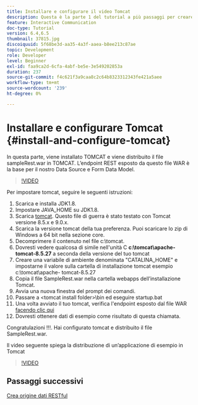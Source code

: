 ```yaml
---
title: Installare e configurare il video Tomcat
description: Questa è la parte 1 del tutorial a più passaggi per creare il tuo primo documento di comunicazione interattiva.
feature: Interactive Communication
doc-type: Tutorial
version: 6.4,6.5
thumbnail: 37815.jpg
discoiquuid: 5f68be3d-aa35-4a3f-aaea-b8ee213c87ae
topic: Development
role: Developer
level: Beginner
exl-id: faa9ca2d-6cfa-4abf-be5e-3e549202853a
duration: 237
source-git-commit: f4c621f3a9caa8c2c64b8323312343fe421a5aee
workflow-type: tm+mt
source-wordcount: '239'
ht-degree: 0%

---
```


# Installare e configurare Tomcat {#install-and-configure-tomcat}

In questa parte, viene installato TOMCAT e viene distribuito il file sampleRest.war in TOMCAT. L’endpoint REST esposto da questo file WAR è la base per il nostro Data Source e Form Data Model.

>[!VIDEO](https://video.tv.adobe.com/v/37815?quality=12&learn=on)

Per impostare tomcat, seguire le seguenti istruzioni:

1. Scarica e installa JDK1.8.
2. Impostare JAVA_HOME su JDK1.8.
3. Scarica [tomcat](https://tomcat.apache.org/). Questo file di guerra è stato testato con Tomcat versione 8.5.x e 9.0.x.
4. Scarica la versione tomcat della tua preferenza. Puoi scaricare lo zip di Windows a 64 bit nella sezione core.
5. Decomprimere il contenuto nel file c:\tomcat.
6. Dovresti vedere qualcosa di simile nell&#39;unità C **c:\tomcat\apache-tomcat-8.5.27** a seconda della versione del tuo tomcat
7. Creare una variabile di ambiente denominata &quot;CATALINA_HOME&quot; e impostarne il valore sulla cartella di installazione tomcat esempio c:\tomcat\apache- tomcat-8.5.27
8. Copia il file SampleRest.war nella cartella webapps dell’installazione Tomcat.
9. Avvia una nuova finestra del prompt dei comandi.
10. Passare a &lt;tomcat install folder>\bin ed eseguire startup.bat
11. Una volta avviato il tuo tomcat, verifica l&#39;endpoint esposto dal file WAR [facendo clic qui](http://localhost:8080/SampleRest/webapi/getStatement/9586)
12. Dovresti ottenere dati di esempio come risultato di questa chiamata.

Congratulazioni !!!. Hai configurato tomcat e distribuito il file SampleRest.war.

Il video seguente spiega la distribuzione di un’applicazione di esempio in Tomcat
>[!VIDEO](https://video.tv.adobe.com/v/37815?quality=12&learn=on)

## Passaggi successivi

[Crea origine dati RESTful](./create-data-source.md)
